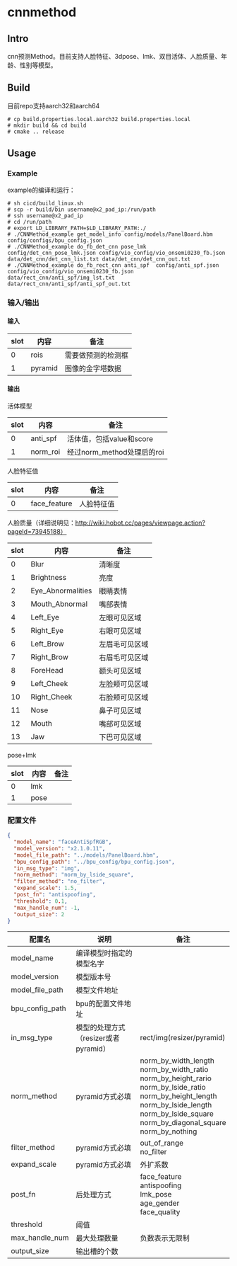 # cnnmethod

## Intro

cnn预测Method。目前支持人脸特征、3dpose、lmk、双目活体、人脸质量、年龄、性别等模型。

## Build

目前repo支持aarch32和aarch64

```shell
# cp build.properties.local.aarch32 build.properties.local
# mkdir build && cd build
# cmake .. release
```

## Usage
### Example
example的编译和运行：

```shell
# sh cicd/build_linux.sh
# scp -r build/bin username@x2_pad_ip:/run/path
# ssh username@x2_pad_ip
# cd /run/path
# export LD_LIBRARY_PATH=$LD_LIBRARY_PATH:./
# ./CNNMethod_example get_model_info config/models/PanelBoard.hbm config/configs/bpu_config.json
# ./CNNMethod_example do_fb_det_cnn pose_lmk config/det_cnn_pose_lmk.json config/vio_config/vio_onsemi0230_fb.json data/det_cnn/det_cnn_list.txt data/det_cnn/det_cnn_out.txt
# ./CNNMethod_example do_fb_rect_cnn anti_spf  config/anti_spf.json config/vio_config/vio_onsemi0230_fb.json data/rect_cnn/anti_spf/img_lst.txt data/rect_cnn/anti_spf/anti_spf_out.txt
```

### 输入/输出

#### 输入

| slot | 内容    | 备注               |
| ---- | ------- | ------------------ |
| 0    | rois    | 需要做预测的检测框 |
| 1    | pyramid | 图像的金字塔数据   |

#### 输出

活体模型

| slot | 内容     | 备注                       |
| ---- | -------- | -------------------------- |
| 0    | anti_spf | 活体值，包括value和score   |
| 1    | norm_roi | 经过norm_method处理后的roi |

人脸特征值

| slot | 内容         | 备注       |
| ---- | ------------ | ---------- |
| 0    | face_feature | 人脸特征值 |

人脸质量（详细说明见：http://wiki.hobot.cc/pages/viewpage.action?pageId=73945188）

| slot | 内容              | 备注           |
| ---- | ----------------- | -------------- |
| 0    | Blur              | 清晰度         |
| 1    | Brightness        | 亮度           |
| 2    | Eye_Abnormalities | 眼睛表情       |
| 3    | Mouth_Abnormal    | 嘴部表情       |
| 4    | Left_Eye          | 左眼可见区域   |
| 5    | Right_Eye         | 右眼可见区域   |
| 6    | Left_Brow         | 左眉毛可见区域 |
| 7    | Right_Brow        | 右眉毛可见区域 |
| 8    | ForeHead          | 额头可见区域   |
| 9    | Left_Cheek        | 左脸颊可见区域 |
| 10   | Right_Cheek       | 右脸颊可见区域 |
| 11   | Nose              | 鼻子可见区域   |
| 12   | Mouth             | 嘴部可见区域   |
| 13   | Jaw               | 下巴可见区域   |

pose+lmk

| slot | 内容 | 备注 |
| ---- | ---- | ---- |
| 0    | lmk  |      |
| 1    | pose |      |

### 配置文件

```json
{
  "model_name": "faceAntiSpfRGB",
  "model_version": "x2.1.0.11",
  "model_file_path": "../models/PanelBoard.hbm",
  "bpu_config_path": "../bpu_config/bpu_config.json",
  "in_msg_type": "img",
  "norm_method": "norm_by_lside_square",
  "filter_method": "no_filter",
  "expand_scale": 1.5,
  "post_fn": "antispoofing",
  "threshold": 0.1,
  "max_handle_num": -1,
  "output_size": 2
}
```

| 配置名          | 说明                                 | 备注                                                         |
| --------------- | ------------------------------------ | ------------------------------------------------------------ |
| model_name      | 编译模型时指定的模型名字             |                                                              |
| model_version   | 模型版本号                           |                                                              |
| model_file_path | 模型文件地址                         |                                                              |
| bpu_config_path | bpu的配置文件地址                    |                                                              |
| in_msg_type     | 模型的处理方式（resizer或者pyramid） | rect/img(resizer/pyramid)                                    |
| norm_method     | pyramid方式必填                      | norm_by_width_length<br />norm_by_width_ratio<br />norm_by_height_rario<br />norm_by_lside_ratio<br />norm_by_height_length<br />norm_by_lside_length<br />norm_by_lside_square<br />norm_by_diagonal_square<br />norm_by_nothing |
| filter_method   | pyramid方式必填                      | out_of_range<br />no_filter                                  |
| expand_scale    | pyramid方式必填                      | 外扩系数                                                     |
| post_fn         | 后处理方式                           | face_feature<br />antispoofing<br />lmk_pose<br />age_gender<br />face_quality |
| threshold       | 阈值                                 |                                                              |
| max_handle_num       | 最大处理数量             |    负数表示无限制                                                 |
| output_size     | 输出槽的个数                         |                                                              |

